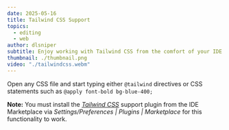 ```yaml
---
date: 2025-05-16
title: Tailwind CSS Support
topics:
  - editing
  - web
author: dlsniper
subtitle: Enjoy working with Tailwind CSS from the comfort of your IDE.
thumbnail: ./thumbnail.png
video: "./tailwindcss.webm"
---
```


Open any CSS file and start typing either `@tailwind` directives or CSS statements such as `@apply font-bold bg-blue-400;`

**Note:** You must install the [_Tailwind CSS_](https://plugins.jetbrains.com/plugin/15321-tailwind-css) support plugin from the IDE Marketplace via _Settings/Preferences | Plugins | Marketplace_ for this functionality to work.
